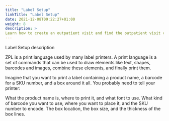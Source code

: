 ```yaml
---
title: "Label Setup"
linkTitle: "Label Setup"
date: 2021-12-08T09:22:27+01:00
weight: 8
description: >
Learn how to create an outpatient visit and find the outpatient visit created previously
---
```


Label Setup description

ZPL is a print language used by many label printers. A print language is a set of commands that can be used to draw elements like text, shapes, barcodes and images, combine these elements, and finally print them.

Imagine that you want to print a label containing a product name, a barcode for a SKU number, and a box around it all. You probably need to tell your printer:

What the product name is, where to print it, and what font to use.
What kind of barcode you want to use, where you want to place it, and the SKU number to encode.
The box location, the box size, and the thickness of the box lines.

